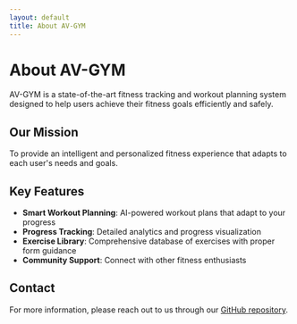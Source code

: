 ```yaml
---
layout: default
title: About AV-GYM
---
```


# About AV-GYM

AV-GYM is a state-of-the-art fitness tracking and workout planning system designed to help users achieve their fitness goals efficiently and safely.

## Our Mission

To provide an intelligent and personalized fitness experience that adapts to each user's needs and goals.

## Key Features

- **Smart Workout Planning**: AI-powered workout plans that adapt to your progress
- **Progress Tracking**: Detailed analytics and progress visualization
- **Exercise Library**: Comprehensive database of exercises with proper form guidance
- **Community Support**: Connect with other fitness enthusiasts

## Contact

For more information, please reach out to us through our [GitHub repository](https://github.com/Leantan337/AV-GYM).
